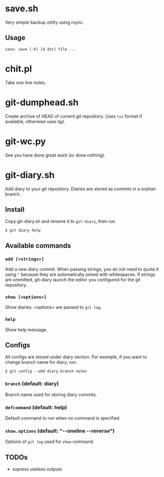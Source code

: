 save.sh
=======

Very simple backup utility using rsync.

Usage
-----

    save: save [-h] [d dst] file ...


chit.pl
=======

Take one line notes.



git-dumphead.sh
===============

Create archive of HEAD of current git repository.
Uses `txz` format if available, otherwise uses tgz.



git-wc.py
=========

See you have done great work (or done nothing).



git-diary.sh
============

Add diary to your git repository. Diaries are stored as commits in a orphan
branch.


Install
-------

Copy git-diary.sh and rename it to `git-diary`, then run

    $ git diary help


Available commands
------------------

### `add [<strings>]`

Add a new diary commit. When passing strings, you do not need to quote it using
`"` because they are automatically joined with whitespaces. If strings are
ommitted, git-diary launch the editor you configured for the git repository.

### `show [<options>]`

Show diaries. \<options\> are passed to `git log`.

### `help`

Show help message.


Configs
-------

All configs are stored under diary section. For example, if you want to change
branch name for diary, run:

    $ git config --add diary.branch notes

### `branch` (default: diary)

Branch name used for storing diary commits.

### `defcommand` (default: help)

Default command to run when no command is specified.

### `show.options` (default: "--oneline --reverse")

Options of `git log` used for `show` command.


TODOs
-----

* supress useless outputs
